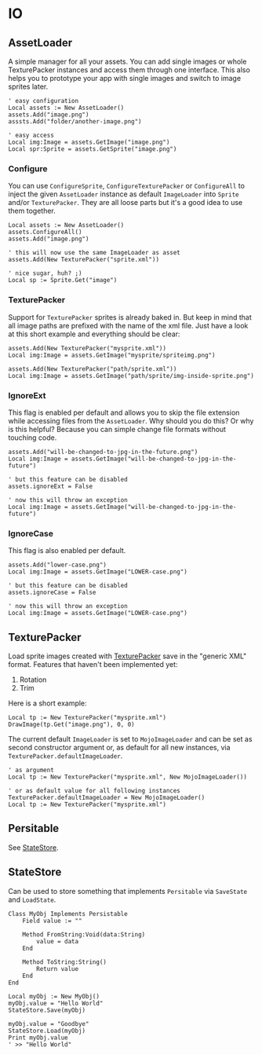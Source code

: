 # IO

## AssetLoader

A simple manager for all your assets. You can add single images or whole
TexturePacker instances and access them through one interface. This also helps
you to prototype your app with single images and switch to image sprites later.

```monkey
' easy configuration
Local assets := New AssetLoader()
assets.Add("image.png")
asssts.Add("folder/another-image.png")

' easy access
Local img:Image = assets.GetImage("image.png")
Local spr:Sprite = assets.GetSprite("image.png")
```

### Configure

You can use `ConfigureSprite`, `ConfigureTexturePacker` or `ConfigureAll` to
inject the given `AssetLoader` instance as default `ImageLoader` into `Sprite`
and/or `TexturePacker`. They are all loose parts but it's a good idea to use
them together.

```monkey
Local assets := New AssetLoader()
assets.ConfigureAll()
assets.Add("image.png")

' this will now use the same ImageLoader as asset
assets.Add(New TexturePacker("sprite.xml"))

' nice sugar, huh? ;)
Local sp := Sprite.Get("image")
```

### TexturePacker

Support for `TexturePacker` sprites is already baked in. But keep in mind that
all image paths are prefixed with the name of the xml file. Just have a look at
this short example and everything should be clear:

```monkey
assets.Add(New TexturePacker("mysprite.xml"))
Local img:Image = assets.GetImage("mysprite/spriteimg.png")

assets.Add(New TexturePacker("path/sprite.xml"))
Local img:Image = assets.GetImage("path/sprite/img-inside-sprite.png")
```

### IgnoreExt

This flag is enabled per default and allows you to skip the file extension while
accessing files from the `AssetLoader`. Why should you do this? Or why is this
helpful? Because you can simple change file formats without touching code.

```monkey
assets.Add("will-be-changed-to-jpg-in-the-future.png")
Local img:Image = assets.GetImage("will-be-changed-to-jpg-in-the-future")

' but this feature can be disabled
assets.ignoreExt = False

' now this will throw an exception
Local img:Image = assets.GetImage("will-be-changed-to-jpg-in-the-future")
```

### IgnoreCase

This flag is also enabled per default.

```monkey
assets.Add("lower-case.png")
Local img:Image = assets.GetImage("LOWER-case.png")

' but this feature can be disabled
assets.ignoreCase = False

' now this will throw an exception
Local img:Image = assets.GetImage("LOWER-case.png")
```

## TexturePacker

Load sprite images created with [TexturePacker][] save in the "generic XML"
format. Features that haven't been implemented yet:

1. Rotation
1. Trim

Here is a short example:

```monkey
Local tp := New TexturePacker("mysprite.xml")
DrawImage(tp.Get("image.png"), 0, 0)
```

The current default `ImageLoader` is set to `MojoImageLoader` and can be set as
second constructor argument or, as default for all new instances, via
`TexturePacker.defaultImageLoader`.

```monkey
' as argument
Local tp := New TexturePacker("mysprite.xml", New MojoImageLoader())

' or as default value for all following instances
TexturePacker.defaultImageLoader = New MojoImageLoader()
Local tp := New TexturePacker("mysprite.xml")
```

## Persitable

See [StateStore][].

## StateStore

Can be used to store something that implements `Persitable` via `SaveState`
and `LoadState`.

```monkey
Class MyObj Implements Persistable
    Field value := ""

    Method FromString:Void(data:String)
        value = data
    End

    Method ToString:String()
        Return value
    End
End

Local myObj := New MyObj()
myObj.value = "Hello World"
StateStore.Save(myObj)

myObj.value = "Goodbye"
StateStore.Load(myObj)
Print myObj.value
' >> "Hello World"
```

 [StateStore]: #statestore
 [TexturePacker]: http://www.codeandweb.com/texturepacker
